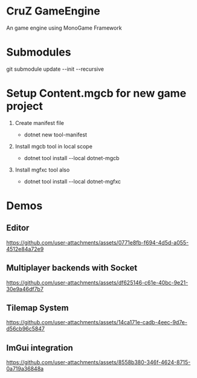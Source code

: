 # CruZ GameEngine

An game engine using MonoGame Framework

# Submodules
git submodule update --init --recursive

# Setup Content.mgcb for new game project

1. Create manifest file
	- dotnet new tool-manifest

2. Install mgcb tool in local scope
	- dotnet tool install --local dotnet-mgcb 

3. Install mgfxc tool also
	- dotnet tool install --local dotnet-mgfxc


# Demos

## Editor
https://github.com/user-attachments/assets/0771e8fb-f694-4d5d-a055-4512e84a72e9


## Multiplayer backends with Socket 
https://github.com/user-attachments/assets/df625146-c61e-40bc-9e21-30e9a46df7b7


## Tilemap System
https://github.com/user-attachments/assets/14ca171e-cadb-4eec-9d7e-d56cb96c5847

## ImGui integration
https://github.com/user-attachments/assets/8558b380-346f-4624-8715-0a719a36848a



